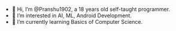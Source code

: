- 👋 Hi, I’m @Pranshu1902, a 18 years old self-taught programmer.
- 👀 I’m interested in AI, ML, Android Development.
- 🌱 I’m currently learning Basics of Computer Science.
